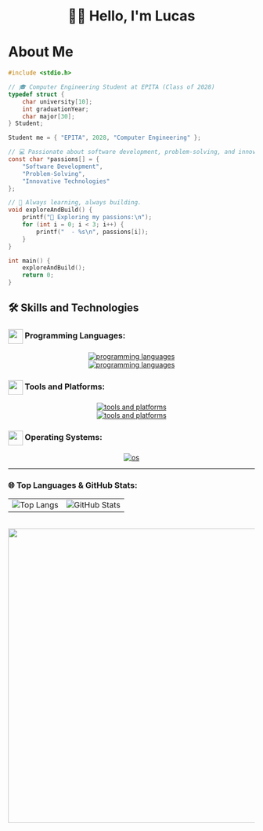 
<h1 align="center">
  👨‍💻 Hello, I'm Lucas
</h1>

# About Me
```c
#include <stdio.h>

// 🎓 Computer Engineering Student at EPITA (Class of 2028)
typedef struct {
    char university[10];
    int graduationYear;
    char major[30];
} Student;

Student me = { "EPITA", 2028, "Computer Engineering" };

// 💻 Passionate about software development, problem-solving, and innovative technologies.
const char *passions[] = {
    "Software Development",
    "Problem-Solving",
    "Innovative Technologies"
};

// 🚀 Always learning, always building.
void exploreAndBuild() {
    printf("🚀 Exploring my passions:\n");
    for (int i = 0; i < 3; i++) {
        printf("  - %s\n", passions[i]);
    }
}

int main() {
    exploreAndBuild();
    return 0;
}
```

## 🛠️ Skills and Technologies

### <img src=".ressources/languages.gif" width="30" style="vertical-align: middle;"> Programming Languages:

<div align="center">
  <a href="https://skillicons.dev/icons?i=python,c,cpp,cs,html,css,js">
    <img src="https://skillicons.dev/icons?i=python,c,cpp,cs,html,css,js" alt="programming languages">
  </a>
  <br>
  <a href="https://skillicons.dev/icons?i=java,latex,ocaml,md,kotlin,bash">
    <img src="https://skillicons.dev/icons?i=java,latex,ocaml,md,kotlin,bash" alt="programming languages">
  </a>
</div>

### <img src=".ressources/tools.gif" width="30" style="vertical-align: middle;"> Tools and Platforms:

<div align="center">
  <a href="https://skillicons.dev/icons?i=git,gitlab,github,vscode,rider,vim">
    <img src="https://skillicons.dev/icons?i=git,gitlab,github,vscode,rider,vim" alt="tools and platforms">
  </a>
  <br>
  <a href="https://skillicons.dev/icons?i=raspberrypi,obsidian,godot,figma,emacs">
    <img src="https://skillicons.dev/icons?i=raspberrypi,obsidian,godot,figma,emacs" alt="tools and platforms">
  </a>
</div>

### <img src=".ressources/systems.gif" width="30" style="vertical-align: middle;"> Operating Systems:

<div align="center">
  <a href="https://skillicons.dev/icons?i=windows,linux,ubuntu,nix,kali">
    <img src="https://skillicons.dev/icons?i=windows,linux,ubuntu,nix,kali" alt="os">
  </a>
</div>

---

### 🌐 Top Languages & GitHub Stats:

<div align="center">
  <table>
    <tr>
      <td>
        <img src="https://github-readme-stats.vercel.app/api/top-langs/?username=lucasbnrd05&layout=compact&theme=light&count=8" alt="Top Langs">
      </td>
      <td>
        <img src="https://github-readme-stats.vercel.app/api?username=lucasbnrd05&show_icons=true&theme=light" alt="GitHub Stats">
      </td>
    </tr>
  </table>

  <br>

</div>

<div align="center">
  <img src="https://media.giphy.com/media/iIqmM5tTjmpOB9mpbn/giphy.gif" width="600">
</div>

